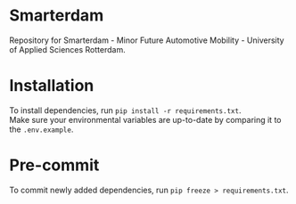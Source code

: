 # Smarterdam
Repository for Smarterdam - Minor Future Automotive Mobility - University of Applied Sciences Rotterdam.

# Installation
To install dependencies, run `pip install -r requirements.txt`.   
Make sure your environmental variables are up-to-date by comparing it to the `.env.example`.


# Pre-commit
To commit newly added dependencies, run `pip freeze > requirements.txt`.
